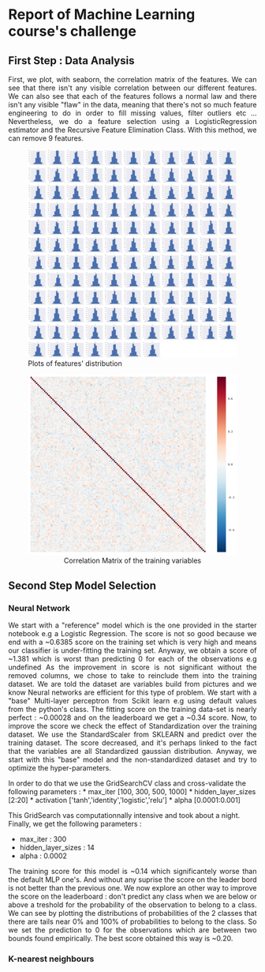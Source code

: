 # Report of Machine Learning course's challenge

## First Step : Data Analysis
<p align="justify">
First, we plot, with seaborn, the correlation matrix of the features. We can see that there isn't any visible correlation between our different features.
We can also see that each of the features follows a normal law and there isn't any visible "flaw" in the data, meaning that there's not so much feature engineering to do in order to fill missing values, filter outliers etc ...
Nevertheless, we do a feature selection using a LogisticRegression estimator and the Recursive Feature Elimination Class.
With this method, we can remove 9 features. 
</p>
<figure>
<img src="challenge/dist.png" alt="Plots of features' distribution>
<figcaption align="center">Plots of features' distribution</figcaption>
</figure>
<figure>
<img src="challenge/corr.png" alt="Correlation matrix of the variables">
<figcaption align="center">Correlation Matrix of the training variables</figcaption>
</figure>

## Second Step Model Selection
### Neural Network
<p align="justify">
We start with a "reference" model which is the one provided in the starter notebook e.g a Logistic Regression.
The score is not so good because we end with a ~0.6385 score on the training set which is very high and means our classifier is under-fitting the training set.
Anyway, we obtain a score of ~1.381 which is worst than predicting 0 for each of the observations e.g undefined  
As the improvement in score is not significant without the removed columns, we chose to take to reinclude them into 
the training dataset.
We are told the dataset are variables build from pictures and we know Neural networks are efficient for this type of 
problem. We start with a "base" Multi-layer perceptron from Scikit learn e.g using default values from the python's class.
The fitting score on the training data-set is nearly perfect : ~0.00028 and on the leaderboard we get a ~0.34 score.
Now, to improve the score we check the effect of Standardization over the training dataset. We use the StandardScaler from SKLEARN
and predict over the training dataset. The score decreased, and it's perhaps linked to the fact that the variables are all Standardized
gaussian distribution. 
Anyway, we start with this "base" model and the non-standardized dataset and try to optimize the hyper-parameters.
</p>
In order to do that we use the GridSearchCV class and cross-validate the following parameters : 
* max_iter [100, 300, 500, 1000]
* hidden_layer_sizes [2:20]
* activation ['tanh','identity','logistic','relu']
* alpha [0.0001:0.001]

This GridSearch vas computationnally intensive and took about a night. Finally, we get the following parameters :
* max_iter : 300
* hidden_layer_sizes : 14
* alpha : 0.0002

<p align="justify">
The training score for this model is ~0.14 which significantely worse than the default MLP one's. And without any suprise the score
on the leader bord is not better than the previous one.
We now explore an other way to improve the score on the leaderboard : don't predict any class when we are below or above a treshold
for the probability of the observation to belong to a class.
We can see by plotting the distributions of probabilities of the 2 classes that there are tails near 0% and 100% of probabilities to belong to the class.
So we set the prediction to 0 for the observations which are between two bounds found empirically. The best score obtained this way is
~0.20.
</p>

### K-nearest neighbours


